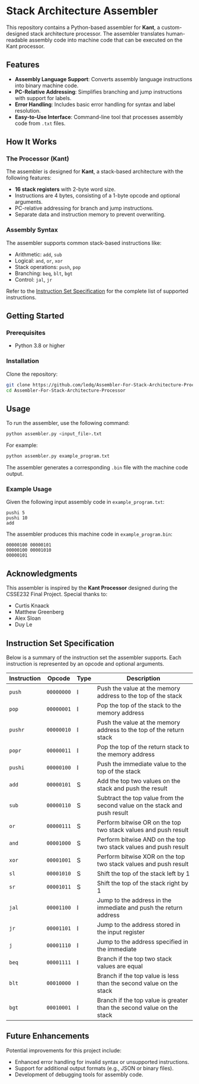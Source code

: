 # Stack Architecture Assembler

This repository contains a Python-based assembler for **Kant**, a custom-designed stack architecture processor. The assembler translates human-readable assembly code into machine code that can be executed on the Kant processor. 
## Features

- **Assembly Language Support**: Converts assembly language instructions into binary machine code.
- **PC-Relative Addressing**: Simplifies branching and jump instructions with support for labels.
- **Error Handling**: Includes basic error handling for syntax and label resolution.
- **Easy-to-Use Interface**: Command-line tool that processes assembly code from `.txt` files.

## How It Works

### The Processor (Kant)

The assembler is designed for **Kant**, a stack-based architecture with the following features:
- **16 stack registers** with 2-byte word size.
- Instructions are 4 bytes, consisting of a 1-byte opcode and optional arguments.
- PC-relative addressing for branch and jump instructions.
- Separate data and instruction memory to prevent overwriting.

### Assembly Syntax

The assembler supports common stack-based instructions like:
- Arithmetic: `add`, `sub`
- Logical: `and`, `or`, `xor`
- Stack operations: `push`, `pop`
- Branching: `beq`, `blt`, `bgt`
- Control: `jal`, `jr`

Refer to the [Instruction Set Specification](#instruction-set-specification) for the complete list of supported instructions.

## Getting Started

### Prerequisites

- Python 3.8 or higher

### Installation

Clone the repository:
   ```bash
   git clone https://github.com/ledq/Assembler-For-Stack-Architecture-Processor.git
   cd Assembler-For-Stack-Architecture-Processor
   ```


## Usage

To run the assembler, use the following command:
```bash
python assembler.py <input_file>.txt
```

For example:
```bash
python assembler.py example_program.txt
```

The assembler generates a corresponding `.bin` file with the machine code output.

### Example Usage

Given the following input assembly code in `example_program.txt`:
```assembly
pushi 5
pushi 10
add
```

The assembler produces this machine code in `example_program.bin`:
```plaintext
00000100 00000101
00000100 00001010
00000101
```


## Acknowledgments

This assembler is inspired by the **Kant Processor** designed during the CSSE232 Final Project. Special thanks to:
- Curtis Knaack
- Matthew Greenberg
- Alex Sloan
- Duy Le


## Instruction Set Specification

Below is a summary of the instruction set the assembler supports. Each instruction is represented by an opcode and optional arguments.

| Instruction | Opcode      | Type | Description                                                               |
|-------------|-------------|------|---------------------------------------------------------------------------|
| `push`      | `00000000`  | I    | Push the value at the memory address to the top of the stack              |
| `pop`       | `00000001`  | I    | Pop the top of the stack to the memory address                            |
| `pushr`     | `00000010`  | I    | Push the value at the memory address to the top of the return stack       |
| `popr`      | `00000011`  | I    | Pop the top of the return stack to the memory address                     |
| `pushi`     | `00000100`  | I    | Push the immediate value to the top of the stack                          |
| `add`       | `00000101`  | S    | Add the top two values on the stack and push the result                   |
| `sub`       | `00000110`  | S    | Subtract the top value from the second value on the stack and push result |
| `or`        | `00000111`  | S    | Perform bitwise OR on the top two stack values and push result            |
| `and`       | `00001000`  | S    | Perform bitwise AND on the top two stack values and push result           |
| `xor`       | `00001001`  | S    | Perform bitwise XOR on the top two stack values and push result           |
| `sl`        | `00001010`  | S    | Shift the top of the stack left by 1                                      |
| `sr`        | `00001011`  | S    | Shift the top of the stack right by 1                                     |
| `jal`       | `00001100`  | I    | Jump to the address in the immediate and push the return address          |
| `jr`        | `00001101`  | I    | Jump to the address stored in the input register                          |
| `j`         | `00001110`  | I    | Jump to the address specified in the immediate                            |
| `beq`       | `00001111`  | I    | Branch if the top two stack values are equal                              |
| `blt`       | `00010000`  | I    | Branch if the top value is less than the second value on the stack        |
| `bgt`       | `00010001`  | I    | Branch if the top value is greater than the second value on the stack     |


## Future Enhancements

Potential improvements for this project include:
- Enhanced error handling for invalid syntax or unsupported instructions.
- Support for additional output formats (e.g., JSON or binary files).
- Development of debugging tools for assembly code.
